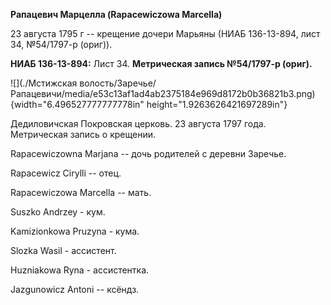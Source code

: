 **Рапацевич Марцелла (Rapacewiczowa Marcella)**

23 августа 1795 г -- крещение дочери Марьяны (НИАБ 136-13-894, лист 34,
№54/1797-р (ориг)).

**НИАБ 136-13-894:** Лист 34. **Метрическая запись №54/1797-р (ориг).**

![](./Мстижская волость/Заречье/Рапацевичи/media/e53c13af1ad4ab2375184e969d8172b0b36821b3.png){width="6.496527777777778in"
height="1.9263626421697289in"}

Дедиловичская Покровская церковь. 23 августа 1797 года. Метрическая
запись о крещении.

Rapacewiczowna Marjana -- дочь родителей с деревни Заречье.

Rapacewicz Cirylli -- отец.

Rapacewiczowa Marcella -- мать.

Suszko Andrzey - кум.

Kamizionkowa Pruzyna - кума.

Slozka Wasil - ассистент.

Huzniakowa Ryna - ассистентка.

Jazgunowicz Antoni -- ксёндз.
